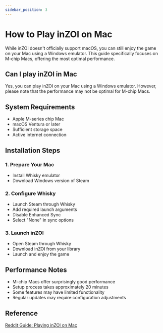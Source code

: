 ```yaml
---
sidebar_position: 3
---
```


# How to Play inZOI on Mac

While inZOI doesn't officially support macOS, you can still enjoy the game on your Mac using a Windows emulator. This guide specifically focuses on M-chip Macs, offering the most optimal performance.

## Can I play inZOI in Mac
Yes, you can play inZOI on your Mac using a Windows emulator. However, please note that the performance may not be optimal for M-chip Macs.

## System Requirements
- Apple M-series chip Mac
- macOS Ventura or later
- Sufficient storage space
- Active internet connection

## Installation Steps

### 1. Prepare Your Mac
- Install Whisky emulator
- Download Windows version of Steam

### 2. Configure Whisky
- Launch Steam through Whisky
- Add required launch arguments
- Disable Enhanced Sync
- Select "None" in sync options

### 3. Launch inZOI
- Open Steam through Whisky
- Download inZOI from your library
- Launch and enjoy the game

## Performance Notes
- M-chip Macs offer surprisingly good performance
- Setup process takes approximately 20 minutes
- Some features may have limited functionality
- Regular updates may require configuration adjustments

## Reference

[Reddit Guide: Playing inZOI on Mac](https://www.reddit.com/r/inZOI/comments/1jfn4n9/no_pc_yet_heres_how_i_managed_to_play_inzoi_on_my/)